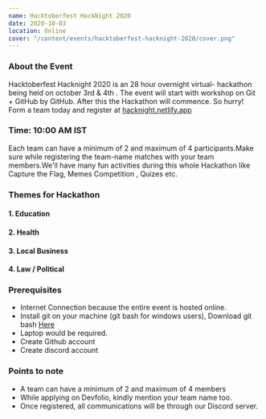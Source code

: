 ```yaml
---
name: Hacktoberfest HackNight 2020
date: 2020-10-03
location: Online
cover: "/content/events/hacktoberfest-hacknight-2020/cover.png"
---
```


### About the Event

Hacktoberfest Hacknight 2020 is an 28 hour overnight virtual- hackathon being held on october 3rd & 4th . The event will start with workshop on Git + GitHub by GitHub. After this the Hackathon will commence.
So hurry! Form a team today and register at [hacknight.netlify.app](https://hacknight.netlify.app/)

### Time: 10:00 AM IST

Each team can have a minimum of 2 and maximum of 4 participants.Make sure while registering the team-name matches with your team members.We'll have many fun activities during this whole Hackathon like Capture the Flag, Memes Competition , Quizes etc.

### Themes for Hackathon

#### 1. Education

#### 2. Health

#### 3. Local Business

#### 4. Law / Political

### Prerequisites

- Internet Connection because the entire event is hosted online.
- Install git on your machine (git bash for windows users), Download git bash [Here](https://git-scm.com/downloads)
- Laptop would be required.
- Create Github account
- Create discord account

### Points to note

- A team can have a minimum of 2 and maximum of 4 members
- While applying on Devfolio, kindly mention your team name too.
- Once registered, all communications will be through our Discord server.
